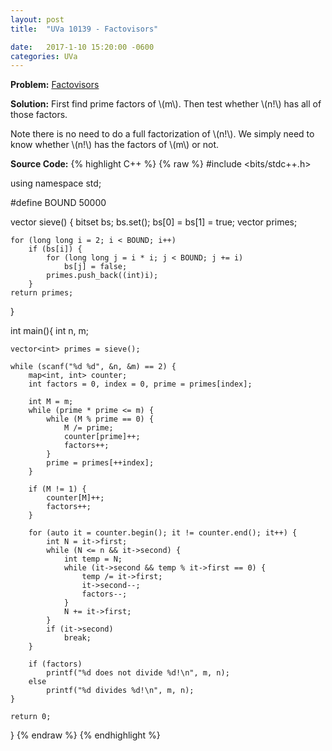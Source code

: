 ```yaml
---
layout: post
title:  "UVa 10139 - Factovisors"

date:   2017-1-10 15:20:00 -0600
categories: UVa
---
```


**Problem:** [Factovisors]

**Solution:**
First find prime factors of \\(m\\). Then test whether \\(n!\\) has
all of those factors.

Note there is no need to do a full factorization of \\(n!\\). We simply
need to know whether \\(n!\\) has the factors of \\(m\\) or not.

**Source Code:**
{% highlight C++ %}
{% raw %}
#include <bits/stdc++.h>

using namespace std;

#define BOUND 50000

vector<int> sieve() {
    bitset<BOUND> bs;
    bs.set();
    bs[0] = bs[1] = true;
    vector<int> primes;

    for (long long i = 2; i < BOUND; i++)
        if (bs[i]) {
            for (long long j = i * i; j < BOUND; j += i) 
                bs[j] = false;
            primes.push_back((int)i);
        }
    return primes; 
}

int main(){
    int n, m;

    vector<int> primes = sieve();

    while (scanf("%d %d", &n, &m) == 2) {
        map<int, int> counter;
        int factors = 0, index = 0, prime = primes[index];

        int M = m;
        while (prime * prime <= m) {
            while (M % prime == 0) {
                M /= prime;
                counter[prime]++;
                factors++;
            }
            prime = primes[++index];
        }

        if (M != 1) {
            counter[M]++;
            factors++;
        }

        for (auto it = counter.begin(); it != counter.end(); it++) {
            int N = it->first;
            while (N <= n && it->second) {
                int temp = N;
                while (it->second && temp % it->first == 0) {
                    temp /= it->first;
                    it->second--;
                    factors--;
                }
                N += it->first;
            }
            if (it->second)
                break;
        }

        if (factors) 
            printf("%d does not divide %d!\n", m, n);
        else
            printf("%d divides %d!\n", m, n);
    }

	return 0;
}
{% endraw %}
{% endhighlight %}

[Factovisors]:https://uva.onlinejudge.org/index.php?option=com_onlinejudge&Itemid=8&category=24&page=show_problem&problem=1080
